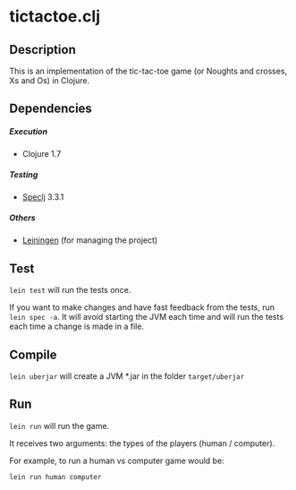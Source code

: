 # tictactoe.clj

## Description

This is an implementation of the tic-tac-toe game (or Noughts and crosses, Xs and Os) in Clojure.

## Dependencies

##### Execution
* Clojure 1.7

##### Testing
* [Speclj][speclj] 3.3.1

[speclj]: https://github.com/slagyr/speclj

##### Others
* [Leiningen][lein] (for managing the project)

[lein]: http://leiningen.org/

## Test

`lein test` will run the tests once.

If you want to make changes and have fast feedback from the tests, run `lein spec -a`. 
It will avoid starting the JVM each time and will run the tests each time a change is made in a file.

## Compile

`lein uberjar` will create a JVM *.jar in the folder `target/uberjar`

## Run

`lein run` will run the game. 

It receives two arguments: the types of the players (human / computer).

For example, to run a human vs computer game would be:

`lein run human computer`
